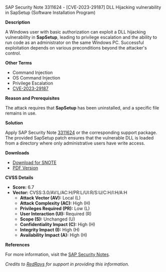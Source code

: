 SAP Security Note 3311624 - [CVE-2023-29187] DLL Hijacking vulnerability in SapSetup (Software Installation Program)

**Description**

A Windows user with basic authorization can exploit a DLL hijacking vulnerability in **SapSetup**, leading to privilege escalation and the ability to run code as an administrator on the same Windows PC. Successful exploitation depends on various preconditions beyond the attacker's control.

**Other Terms**

- Command Injection
- OS Command Injection
- Privilege Escalation
- [CVE-2023-29187](https://www.cve.org/CVERecord?id=CVE-2023-29187)

**Reason and Prerequisites**

The attack requires that **SapSetup** has been uninstalled, and a specific file remains in use.

**Solution**

Apply SAP Security Note [3311624](https://me.sap.com/notes/3311624) or the corresponding support package. The provided SapSetup patch ensures that the vulnerable DLL is loaded from a directory where only administrative users have write access.

**Downloads**

- [Download for SNOTE](https://notesdownloads.sap.com/note/0040000000433822023)
- [PDF Version](https://userapps.support.sap.com/sap/support/sfm/notes/print/0003311624?language=en-US&token=2FFEB69F3DAD4A1609CE7F998F12403A)

**CVSS Details**

- **Score:** 6.7
- **Vector:** CVSS:3.0/AV:L/AC:H/PR:L/UI:R/S:U/C:H/I:H/A:H
  - **Attack Vector (AV):** Local (L)
  - **Attack Complexity (AC):** High (H)
  - **Privileges Required (PR):** Low (L)
  - **User Interaction (UI):** Required (R)
  - **Scope (S):** Unchanged (U)
  - **Confidentiality Impact (C):** High (H)
  - **Integrity Impact (I):** High (H)
  - **Availability Impact (A):** High (H)

**References**

For more information, visit the [SAP Security Notes](https://me.sap.com/).

*Credits to [RedRays](https://redrays.io) for support in providing this information.*